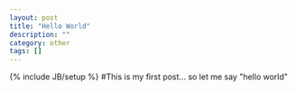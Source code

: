 ```yaml
---
layout: post
title: "Hello World"
description: ""
category: other
tags: []
---
```

{% include JB/setup %}
#This is my first post... so let me say "hello world"
